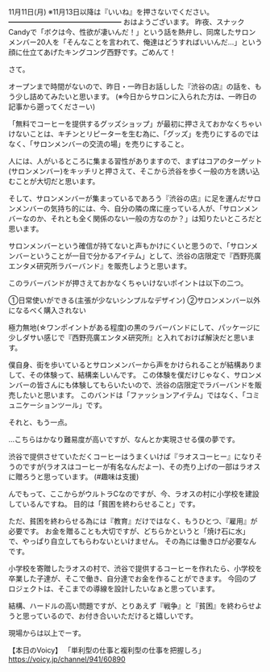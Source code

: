 11月11日(月) ※11月13日以降は『いいね』を押さないでください。
━━━━━━━━━━━━━━━━
おはようございます。
昨夜、スナックCandyで「ボクは今、性欲が凄いんだ！」という話を熱弁し、同席したサロンメンバー20人を「そんなことを言われて、俺達はどうすればいいんだ…」という顔に仕立てあげたキングコング西野です。ごめんて！

さて。

オープンまで時間がないので、昨日・一昨日お話しした『渋谷の店』の話を、もう少し詰めてみたいと思います。
(※今日からサロンに入られた方は、一昨日の記事から遡ってくださーい)

「無料でコーヒーを提供するグッズショップ」が最初に押さえておかなくちゃいけないことは、キチンとリピーターを生む為に、「グッズ」を売りにするのではなく、「サロンメンバーの交流の場」を売りにすること。

人には、人がいるところに集まる習性がありますので、まずはコアのターゲット(サロンメンバー)をキッチリと押さえて、そこから渋谷を歩く一般の方を誘い込むことが大切だと思います。

そして、サロンメンバーが集まっているであろう『渋谷の店』に足を運んだサロンメンバーの気持ち的には、今、自分の隣の席に座っている人が、「サロンメンバーなのか、それとも全く関係のない一般の方なのか？」は知りたいところだと思います。

サロンメンバーという確信が持てないと声もかけにくいと思うので、「サロンメンバーということが一目で分かるアイテム」として、渋谷の店限定で『西野亮廣エンタメ研究所ラバーバンド』を販売しようと思います。

このラバーバンドが押さえておかなくちゃいけないポイントは以下の二つ。

①日常使いができる(主張が少ないシンプルなデザイン)
②サロンメンバー以外になるべく購入されない

極力無地(☆ワンポイントがある程度)の黒のラバーバンドにして、パッケージに少しダサい感じで『西野亮廣エンタメ研究所』と入れておけば解決だと思います。

僕自身、街を歩いているとサロンメンバーから声をかけられることが結構ありまして、その体験って、結構楽しいんです。
この体験を僕だけじゃなく、サロンメンバーの皆さんにも体験してもらいたいので、渋谷の店限定でラバーバンドを販売したいと思います。
このバンドは「ファッションアイテム」ではなく、「コミュニケーションツール」です。

それと、もう一点。

…こちらはかなり難易度が高いですが、なんとか実現させる僕の夢です。

渋谷で提供させていただくコーヒーはうまくいけば『ラオスコーヒー』になりそうのですが(ラオスはコーヒーが有名なんだよー)、その売り上げの一部はラオスに贈ろうと思っています。
(#趣味は支援)

んでもって、ここからがウルトラCなのですが、今、ラオスの村に小学校を建設しているんですね。
目的は「貧困を終わらせること」です。

ただ、貧困を終わらせる為には『教育』だけではなく、もうひとつ、『雇用』が必要です。
お金を贈ることも大切ですが、どちらかというと「焼け石に水」で、やっぱり自立してもらわないといけません。
その為には働き口が必要なんです。

小学校を寄贈したラオスの村で、渋谷で提供するコーヒーを作れたら、小学校を卒業した子達が、そこで働き、自分達でお金を作ることができます。
今回のプロジェクトは、そこまでの導線を設計したいなぁと思っています。

結構、ハードルの高い問題ですが、とりあえず『戦争』と『貧困』を終わらせようと思っているので、お付き合いいただけると嬉しいです。

現場からは以上でーす。

【本日のVoicy】
「単利型の仕事と複利型の仕事を把握しろ」
https://voicy.jp/channel/941/60890
